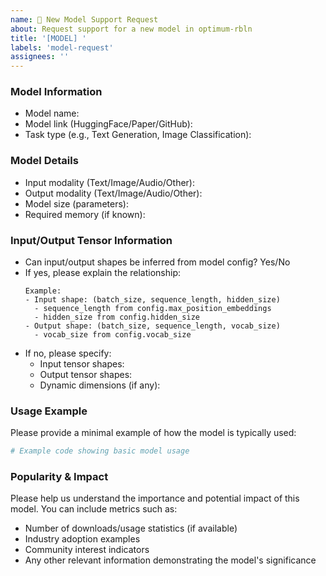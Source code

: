 ```yaml
---
name: 🎯 New Model Support Request
about: Request support for a new model in optimum-rbln
title: '[MODEL] '
labels: 'model-request'
assignees: ''
---
```


### Model Information
- Model name: 
- Model link (HuggingFace/Paper/GitHub): 
- Task type (e.g., Text Generation, Image Classification): 

### Model Details
- Input modality (Text/Image/Audio/Other): 
- Output modality (Text/Image/Audio/Other): 
- Model size (parameters): 
- Required memory (if known): 

### Input/Output Tensor Information
- Can input/output shapes be inferred from model config? Yes/No
- If yes, please explain the relationship:
  ```
  Example:
  - Input shape: (batch_size, sequence_length, hidden_size)
    - sequence_length from config.max_position_embeddings
    - hidden_size from config.hidden_size
  - Output shape: (batch_size, sequence_length, vocab_size)
    - vocab_size from config.vocab_size
  ```
- If no, please specify:
  - Input tensor shapes:
  - Output tensor shapes:
  - Dynamic dimensions (if any):

### Usage Example
Please provide a minimal example of how the model is typically used:
```python
# Example code showing basic model usage
```

### Popularity & Impact
Please help us understand the importance and potential impact of this model. You can include metrics such as:
- Number of downloads/usage statistics (if available)
- Industry adoption examples
- Community interest indicators
- Any other relevant information demonstrating the model's significance
